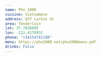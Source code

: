 ```yaml
---
name: Pho 2000
cuisine: Vietnamese
address: 637 Larkin St
area: Tenderloin
lat: 37.7838695
lon: -122.4178932
phone: "+14154741188"
menu: https://pho2000.net/pho2000menu.pdf
drinks: False
---
```

